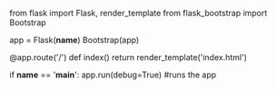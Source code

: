 from flask import Flask, render_template
from flask_bootstrap import Bootstrap

app = Flask(__name__)
Bootstrap(app)

@app.route('/')
def index()
    return render_template('index.html')

if __name__ == '__main__':
    app.run(debug=True) #runs the app


